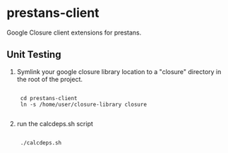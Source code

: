 # prestans-client

Google Closure client extensions for prestans.

## Unit Testing
1. Symlink your google closure library location to a "closure" directory in the root of the project.

	<code>
	cd prestans-client
	ln -s /home/user/closure-library closure
	</code>

1. run the calcdeps.sh script

	<code>
	./calcdeps.sh
	</code>